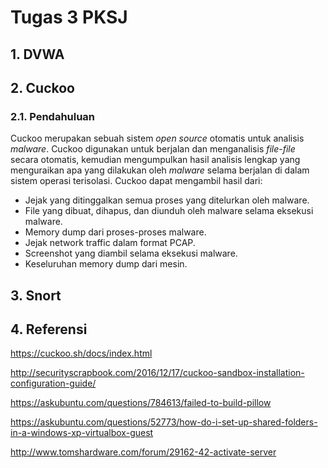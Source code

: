 # Tugas 3 PKSJ

## 1. DVWA

## 2. Cuckoo

### 2.1. Pendahuluan

Cuckoo merupakan sebuah sistem _open source_ otomatis untuk analisis _malware_. Cuckoo digunakan untuk berjalan dan menganalisis _file-file_ secara otomatis, kemudian mengumpulkan hasil analisis lengkap yang menguraikan apa yang dilakukan oleh _malware_ selama berjalan di dalam sistem operasi terisolasi. Cuckoo dapat mengambil hasil dari:

* Jejak yang ditinggalkan semua proses yang ditelurkan oleh malware.
* File yang dibuat, dihapus, dan diunduh oleh malware selama eksekusi malware.
* Memory dump dari proses-proses malware.
* Jejak network traffic dalam format PCAP.
* Screenshot yang diambil selama eksekusi malware.
* Keseluruhan memory dump dari mesin.

## 3. Snort

## 4. Referensi

https://cuckoo.sh/docs/index.html

http://securityscrapbook.com/2016/12/17/cuckoo-sandbox-installation-configuration-guide/

https://askubuntu.com/questions/784613/failed-to-build-pillow

https://askubuntu.com/questions/52773/how-do-i-set-up-shared-folders-in-a-windows-xp-virtualbox-guest

http://www.tomshardware.com/forum/29162-42-activate-server
